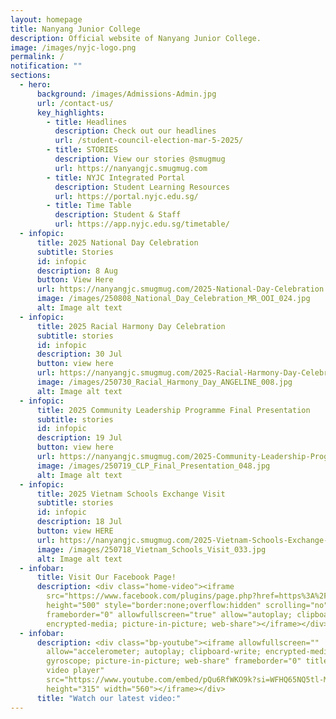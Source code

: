 ```yaml
---
layout: homepage
title: Nanyang Junior College
description: Official website of Nanyang Junior College.
image: /images/nyjc-logo.png
permalink: /
notification: ""
sections:
  - hero:
      background: /images/Admissions-Admin.jpg
      url: /contact-us/
      key_highlights:
        - title: Headlines
          description: Check out our headlines
          url: /student-council-election-mar-5-2025/
        - title: STORIES
          description: View our stories @smugmug
          url: https://nanyangjc.smugmug.com
        - title: NYJC Integrated Portal
          description: Student Learning Resources
          url: https://portal.nyjc.edu.sg/
        - title: Time Table
          description: Student & Staff
          url: https://app.nyjc.edu.sg/timetable/
  - infopic:
      title: 2025 National Day Celebration
      subtitle: Stories
      id: infopic
      description: 8 Aug
      button: View Here
      url: https://nanyangjc.smugmug.com/2025-National-Day-Celebration
      image: /images/250808_National_Day_Celebration_MR_OOI_024.jpg
      alt: Image alt text
  - infopic:
      title: 2025 Racial Harmony Day Celebration
      subtitle: stories
      id: infopic
      description: 30 Jul
      button: view here
      url: https://nanyangjc.smugmug.com/2025-Racial-Harmony-Day-Celebration
      image: /images/250730_Racial_Harmony_Day_ANGELINE_008.jpg
      alt: Image alt text
  - infopic:
      title: 2025 Community Leadership Programme Final Presentation
      subtitle: stories
      id: infopic
      description: 19 Jul
      button: view here
      url: https://nanyangjc.smugmug.com/2025-Community-Leadership-Programme-Final-Presentation
      image: /images/250719_CLP_Final_Presentation_048.jpg
      alt: Image alt text
  - infopic:
      title: 2025 Vietnam Schools Exchange Visit
      subtitle: stories
      id: infopic
      description: 18 Jul
      button: view HERE
      url: https://nanyangjc.smugmug.com/2025-Vietnam-Schools-Exchange-Visit
      image: /images/250718_Vietnam_Schools_Visit_033.jpg
      alt: Image alt text
  - infobar:
      title: Visit Our Facebook Page!
      description: <div class="home-video"><iframe
        src="https://www.facebook.com/plugins/page.php?href=https%3A%2F%2Fwww.facebook.com%2FNanyangjc%2F&tabs=timeline&width=340&height=500&small_header=false&adapt_container_width=true&hide_cover=false&show_facepile=true&appId"
        height="500" style="border:none;overflow:hidden" scrolling="no"
        frameborder="0" allowfullscreen="true" allow="autoplay; clipboard-write;
        encrypted-media; picture-in-picture; web-share"></iframe></div>
  - infobar:
      description: <div class="bp-youtube"><iframe allowfullscreen=""
        allow="accelerometer; autoplay; clipboard-write; encrypted-media;
        gyroscope; picture-in-picture; web-share" frameborder="0" title="YouTube
        video player"
        src="https://www.youtube.com/embed/pQu6RfWKO9k?si=WFHQ65NQ5tl-M84f"
        height="315" width="560"></iframe></div>
      title: "Watch our latest video:"
---
```

